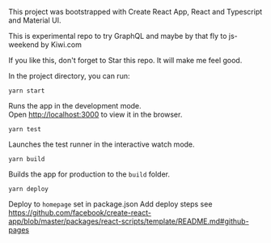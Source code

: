 This project was bootstrapped with Create React App, React and Typescript and Material UI.

This is experimental repo to try GraphQL and maybe by that fly to js-weekend by Kiwi.com

If you like this, don't forget to Star this repo. It will make me feel good.

In the project directory, you can run:

`yarn start`

Runs the app in the development mode.<br>
Open [http://localhost:3000](http://localhost:3000) to view it in the browser.


`yarn test`

Launches the test runner in the interactive watch mode.<br>


`yarn build`

Builds the app for production to the `build` folder.<br>

`yarn deploy`

Deploy to `homepage` set in package.json
Add deploy steps see https://github.com/facebook/create-react-app/blob/master/packages/react-scripts/template/README.md#github-pages
